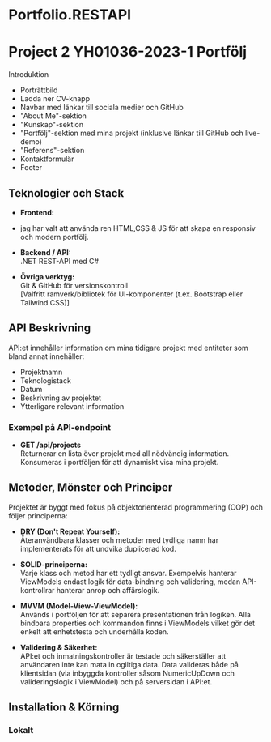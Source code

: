 # Portfolio.RESTAPI


# Project 2 YH01036-2023-1 Portfölj

Introduktion

- Porträttbild
- Ladda ner CV-knapp
- Navbar med länkar till sociala medier och GitHub
- "About Me"-sektion
- "Kunskap"-sektion
- "Portfölj"-sektion med mina projekt (inklusive länkar till GitHub och live-demo)
- "Referens"-sektion
- Kontaktformulär
- Footer

## Teknologier och Stack

- **Frontend:**
-  jag har valt att använda ren HTML,CSS & JS för att skapa en responsiv och modern portfölj.

- **Backend / API:**  
  .NET REST-API med C#  

- **Övriga verktyg:**  
  Git & GitHub för versionskontroll  
  [Valfritt ramverk/bibliotek för UI-komponenter (t.ex. Bootstrap eller Tailwind CSS)]  

## API Beskrivning

API:et innehåller information om mina tidigare projekt med entiteter som bland annat innehåller:
- Projektnamn
- Teknologistack
- Datum
- Beskrivning av projektet
- Ytterligare relevant information

### Exempel på API-endpoint

- **GET /api/projects**  
  Returnerar en lista över projekt med all nödvändig information.  
  Konsumeras i portföljen för att dynamiskt visa mina projekt.

## Metoder, Mönster och Principer

Projektet är byggt med fokus på objektorienterad programmering (OOP) och följer principerna:

- **DRY (Don't Repeat Yourself):**  
  Återanvändbara klasser och metoder med tydliga namn har implementerats för att undvika duplicerad kod.

- **SOLID-principerna:**  
  Varje klass och metod har ett tydligt ansvar. Exempelvis hanterar ViewModels endast logik för data-bindning och validering, medan API-kontrollrar hanterar anrop och affärslogik.

- **MVVM (Model-View-ViewModel):**  
  Används i portföljen för att separera presentationen från logiken. Alla bindbara properties och kommandon finns i ViewModels vilket gör det enkelt att enhetstesta och underhålla koden.

- **Validering & Säkerhet:**  
  API:et och inmatningskontroller är testade och säkerställer att användaren inte kan mata in ogiltiga data. Data valideras både på klientsidan (via inbyggda kontroller såsom NumericUpDown och valideringslogik i ViewModel) och på serversidan i API:et.

## Installation & Körning

### Lokalt

